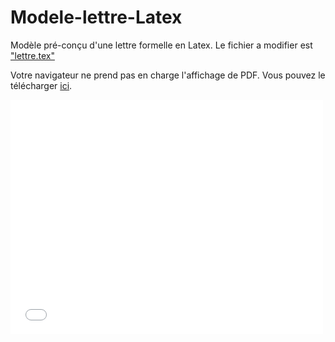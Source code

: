 # Modele-lettre-Latex

Modèle pré-conçu d'une lettre formelle en Latex. 
Le fichier a modifier est ["lettre.tex"](lettre.tex)

<object data="exemple.pdf" type="application/pdf" width="100%" height="600px">
  <p>Votre navigateur ne prend pas en charge l'affichage de PDF. Vous pouvez le télécharger <a href="exemple.pdf">ici</a>.</p>
</object>


<embed src="exemple.pdf" width="500" height="375" type='application/pdf'>

